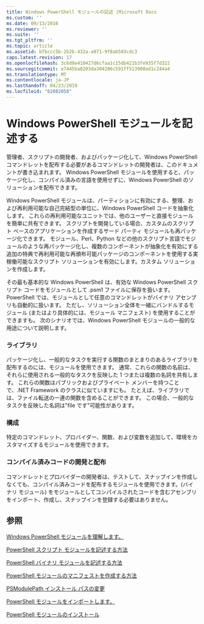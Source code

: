```yaml
---
title: Windows PowerShell モジュールの記述 |Microsoft Docs
ms.custom: ''
ms.date: 09/13/2016
ms.reviewer: ''
ms.suite: ''
ms.tgt_pltfrm: ''
ms.topic: article
ms.assetid: bfbccc5b-2b2b-432a-a971-9f8ab503cdc3
caps.latest.revision: 17
ms.openlocfilehash: 3c6d8e410427d6cfaa1c15db421b3fe935f7d322
ms.sourcegitcommit: e7445ba8203da304286c591ff513900ad1c244a4
ms.translationtype: MT
ms.contentlocale: ja-JP
ms.lasthandoff: 04/23/2019
ms.locfileid: "62082058"
---
```

# <a name="writing-a-windows-powershell-module"></a>Windows PowerShell モジュールを記述する

管理者、スクリプトの開発者、およびパッケージ化して、Windows PowerShell コマンドレットを配布する必要があるコマンドレットの開発者は、このドキュメントが書き込まれます。 Windows PowerShell モジュールを使用すると、パッケージ化し、コンパイル済みの言語を使用せずに、Windows PowerShell のソリューションを配布できます。

Windows PowerShell モジュールは、パーティションに有効にする、整理、および再利用可能な自己完結型の単位に、Windows PowerShell コードを抽象化します。 これらの再利用可能なユニットでは、他のユーザーと直接モジュールを簡単に共有できます。 スクリプトを開発している場合、カスタムのスクリプト ベースのアプリケーションを作成するサード パーティ モジュールも再パッケージ化できます。 モジュール、Perl、Python などの他のスクリプト言語でモジュールのような再パッケージ化し、複数のコンポーネントが抽象化を有効にする追加の特典で再利用可能な再頒布可能パッケージのコンポーネントを使用する実稼働可能なスクリプト ソリューションを有効にします。カスタム ソリューションを作成します。

その最も基本的な Windows PowerShell は、有効な Windows PowerShell スクリプト コードをモジュールとして .psm1 ファイルに保存を扱います。 PowerShell では、モジュールとして任意のコマンドレットがバイナリ アセンブリも自動的に扱います。 ただし、ソリューション全体を一緒にバンドルするモジュール (またはより具体的には、モジュール マニフェスト) を使用することができますも。 次のシナリオでは、Windows PowerShell モジュールの一般的な用途について説明します。

### <a name="libraries"></a>ライブラリ

パッケージ化し、一般的なタスクを実行する関数のまとまりのあるライブラリを配布するのには、モジュールを使用できます。 通常、これらの関数の名前は、それらに使用される一般的なタスクを反映した 1 つまたは複数の名詞を共有します。 これらの関数はパブリックおよびプライベート メンバーを持つことで、.NET Framework のクラスに似ていますにも。 たとえば、ライブラリでは、ファイル転送の一連の関数を含めることができます。 この場合、一般的なタスクを反映した名詞は"file です"可能性があります。

### <a name="configuration"></a>構成

特定のコマンドレット、プロバイダー、関数、および変数を追加して、環境をカスタマイズするモジュールを使用できます。

### <a name="compiled-code-development-and-distribution"></a>コンパイル済みコードの開発と配布

コマンドレットとプロバイダーの開発者は、テストして、スナップインを作成しなくても、コンパイル済みコードを配布するモジュールを使用できます。(バイナリ モジュール) をモジュールとしてコンパイルされたコードを含むアセンブリをインポート、作成し、スナップインを登録する必要はありません。

## <a name="see-also"></a>参照

[Windows PowerShell モジュールを理解します。](./understanding-a-windows-powershell-module.md)

[PowerShell スクリプト モジュールを記述する方法](./how-to-write-a-powershell-script-module.md)

[PowerShell バイナリ モジュールを記述する方法](./how-to-write-a-powershell-binary-module.md)

[PowerShell モジュールのマニフェストを作成する方法](http://msdn.microsoft.com/en-us/abe4c24b-e64e-4a61-81d5-18c4fceba0b6)

[PSModulePath インストール パスの変更](./modifying-the-psmodulepath-installation-path.md)

[PowerShell モジュールをインポートします。](./importing-a-powershell-module.md)

[PowerShell モジュールのインストール](./installing-a-powershell-module.md)
